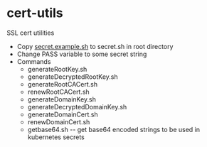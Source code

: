 # cert-utils

SSL cert utilities

- Copy [secret.example.sh](secret.example.sh) to secret.sh in root directory
- Change PASS variable to some secret string
- Commands
  - generateRootKey.sh
  - generateDecryptedRootKey.sh
  - generateRootCACert.sh
  - renewRootCACert.sh
  - generateDomainKey.sh
  - generateDecryptedDomainKey.sh
  - generateDomainCert.sh
  - renewDomainCert.sh
  - getbase64.sh -- get base64 encoded strings to be used in kubernetes secrets
